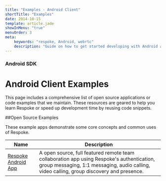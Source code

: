 ```yaml
---
title: "Examples - Android Client"
shortTitle: "Examples"
date: 2014-10-15
template: article.jade
showInMenu: "true"
menuOrder: 3
meta:
    keywords: "respoke, Android, webrtc"
    description: "Guide on how to get started developing with Android and Respoke."
---
```


### Android SDK
# Android Client Examples

This page includes a comprehensive list of open source applications or code examples that we maintain. These resources are geared to help you learn Respoke or speed up development time by reusing code snippets.

##Open Source Examples

These example apps demonstrate some core concepts and common uses of Respoke.

Name 			| Description 
------------ 	| -------------
[Respoke Android App](https://github.com/respoke/sample-respoke-android) | A open source, full featured remote team collaboration app using Respoke's authentication, group messaging, 1:1 messaging, audio calling, video calling, group discovery and presence.

